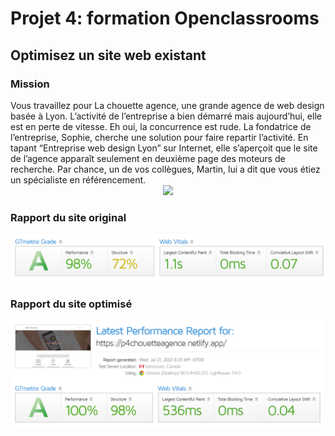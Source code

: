 <h1>Projet 4: formation Openclassrooms</h1>
<h2>Optimisez un site web existant</h2>
<h3>Mission</h3>
Vous travaillez pour La chouette agence, une grande agence de web design basée à Lyon. L’activité de l’entreprise a bien démarré mais aujourd’hui, elle est en perte de vitesse. Eh oui, la concurrence est rude. La fondatrice de l’entreprise, Sophie, cherche une solution pour faire repartir l’activité. En tapant “Entreprise web design Lyon” sur Internet, elle s’aperçoit que le site de l’agence apparaît seulement en deuxième page des moteurs de recherche. Par chance, un de vos collègues, Martin, lui a dit que vous étiez un spécialiste en référencement.
<div style="width:100%;text-align:center;">
    <p style="margin:auto;">
        <img src = "https://user.oc-static.com/upload/2019/04/15/15553465193309_icon-above-font.png">
    </p>
</div>
<h3>Rapport du site original</h3>
<img src = "img/rapport_original.png">
<h3>Rapport du site optimisé</h3>
<img src = "img/rapport_site_modifie.png">